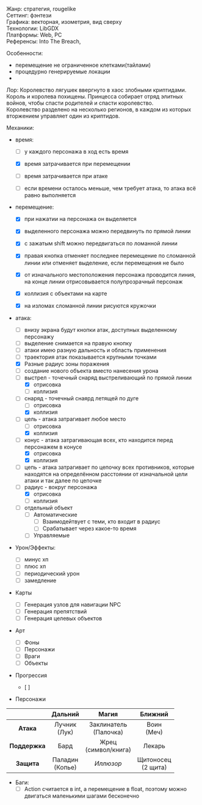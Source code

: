 Жанр: стратегия, rougelike  
Сеттинг: фэнтези  
Графика: векторная, изометрия, вид сверху  
Технологии: LibGDX  
Платформы: Web, PC  
Референсы: Into The Breach,

Особенности:
- перемещение не ограниченное клетками(тайлами)
- процедурно генерируемые локации
-

Лор:
Королевство лягушек ввергнуто в хаос злобными криптидами. Король и королева похищены. Принцесса собирает отряд элитных войнов, чтобы спасти родителей и спасти королевство.  
Королевство разделено на несколько регионов, в каждом из которых вторжением управляет один из криптидов.

Механики:

- время:  
  + [ ] у каждого персонажа в ход есть время  
  + [X] время затрачивается при перемещении  
  + [ ] время затрачивается при атаке  
  + [ ] если времени осталось меньше, чем требует атака, то атака всё равно выполняется  


- перемещение:  
  + [X] при нажатии на персонажа он выделяется  
  + [X] выделенного персонажа можно передвинуть по прямой линии  
  + [X] с зажатым shift можно передвигаться по ломанной линии  
  + [X] правая кнопка отменяет последнее перемещение по сломанной линии или отменяет выделение, если перемещения не было  
  + [X] от изначального местоположения персонажа проводится линия, на конце линии отрисовывается полупрозрачный персонаж  
  + [X] коллизия с объектами на карте
  + [X] на изломах сломанной линии рисуются кружочки  


- атака:  
  + [ ] внизу экрана будут кнопки атак, доступных выделенному персонажу
  + [ ] выделение снимается на правую кнопку
  + [ ] атаки имею разную дальность и область применения  
  + [ ] траектория атак показывается крупными точками
  + [X] Разные радиус зоны поражения
  + [ ] создание нового объекта вместо нанесения урона
  + [ ] выстрел - точечный снаряд выстреливающий по прямой линии
    + [X] отрисовка
    + [ ] коллизия
  + [ ] снаряд - точечный снаярд летящей по дуге 
    + [ ] отрисовка
    + [X] коллизия
  + [ ] цель - атака затрагивает любое место
    + [ ] отрисовка
    + [X] коллизия
  + [ ] конус - атака затрагивающая всех, кто находится перед персонажем в конусе  
    + [X] отрисовка
    + [X] коллизия
  + [ ] цепь - атака затрагивает по цепочку всех противников, которые находятся на определённом расстоянии от изначальной цели атаки и так далее по цепочке  
  + [ ] радиус - вокруг персонажа
    + [X] отрисовка
    + [ ] коллизия
  + [ ] отдельный объект
    + [ ] Автоматические
      + [ ] Взаимодейтвует с теми, кто входит в радиус
      + [ ] Срабатывает через какое-то время
    + [ ] Управляемые
- Урон/Эффекты:
  + [ ] минус хп
  + [ ] плюс хп
  + [ ] периодический урон
  + [ ] замедление

- Карты
  + [ ] Генерация узлов для навигации NPC
  + [ ] Генерация препятствий
  + [ ] Генерация целевых объектов

- Арт
  + [ ] Фоны
  + [ ] Персонажи
  + [ ] Враги
  + [ ] Объекты

- Прогрессия
  + [ ]


- Персонажи

|               |     **Дальний**     |         **Магия**         |      **Ближний**       |
|:-------------:|:-------------------:|:-------------------------:|:----------------------:|
|   **Атака**   |  Лучник<br/>(Лук)   | Заклинатель<br/>(Палочка) |     Воин<br/>(Меч)     |
| **Поддержка** |        Бард         |  Жрец<br/>(символ/книга)  |         Лекарь         |
|  **Защита**   | Паладин<br/>(Копье) |         *Иллюзор*         | Щитоносец<br/>(2 щита) |



- Баги:
  + [ ] Action считается в int, а перемещение в float, поэтому можно двигаться маленькими шагами бесконечно